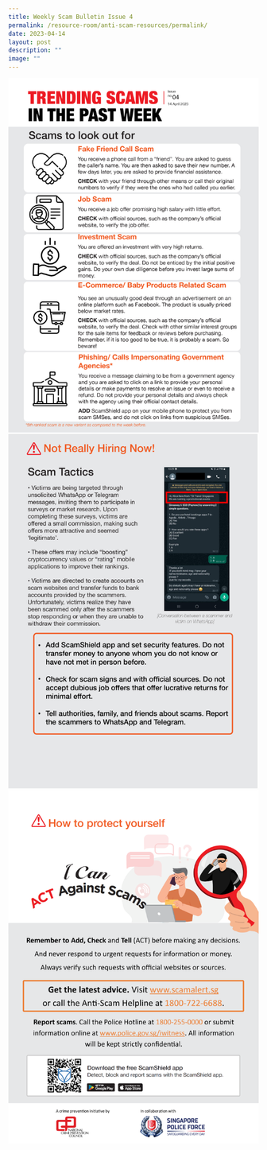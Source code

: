 ```yaml
---
title: Weekly Scam Bulletin Issue 4
permalink: /resource-room/anti-scam-resources/permalink/
date: 2023-04-14
layout: post
description: ""
image: ""
---
```

![Weekly Bulletin Issue 4 - Scams to look out for](/images/SPEO%20Weekly%20Bulletin/wsb-04-01.jpg)
![Weekly Bulletin Issue 4 - Scam Tactics](/images/SPEO%20Weekly%20Bulletin/wsb-04-02.jpg)
![Weekly Bulletin Issue 4 - How to protect yourself](/images/SPEO%20Weekly%20Bulletin/weekly%20scams%20bulletin%20issue%2011%20(finalised%20copy)_003.png)